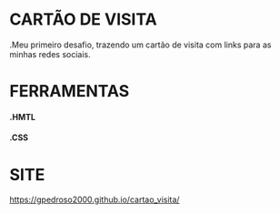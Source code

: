 # CARTÃO DE VISITA

.Meu primeiro desafio, trazendo um cartão de visita com links para as minhas redes sociais.

# FERRAMENTAS

#### .HMTL
#### .CSS

# SITE

https://gpedroso2000.github.io/cartao_visita/
